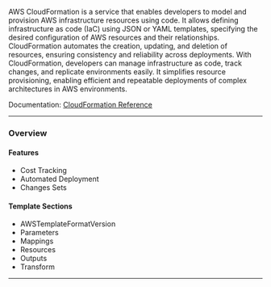 AWS CloudFormation is a service that enables developers to model and provision AWS infrastructure resources using code. It allows defining infrastructure as code (IaC) using JSON or YAML templates, specifying the desired configuration of AWS resources and their relationships. CloudFormation automates the creation, updating, and deletion of resources, ensuring consistency and reliability across deployments. With CloudFormation, developers can manage infrastructure as code, track changes, and replicate environments easily. It simplifies resource provisioning, enabling efficient and repeatable deployments of complex architectures in AWS environments.

Documentation: [CloudFormation Reference](https://aws.amazon.com/cloudformation/)
___
### Overview
#### Features
- Cost Tracking
- Automated Deployment
- Changes Sets
#### Template Sections
- AWSTemplateFormatVersion
- Parameters
- Mappings
- Resources
- Outputs
- Transform

___